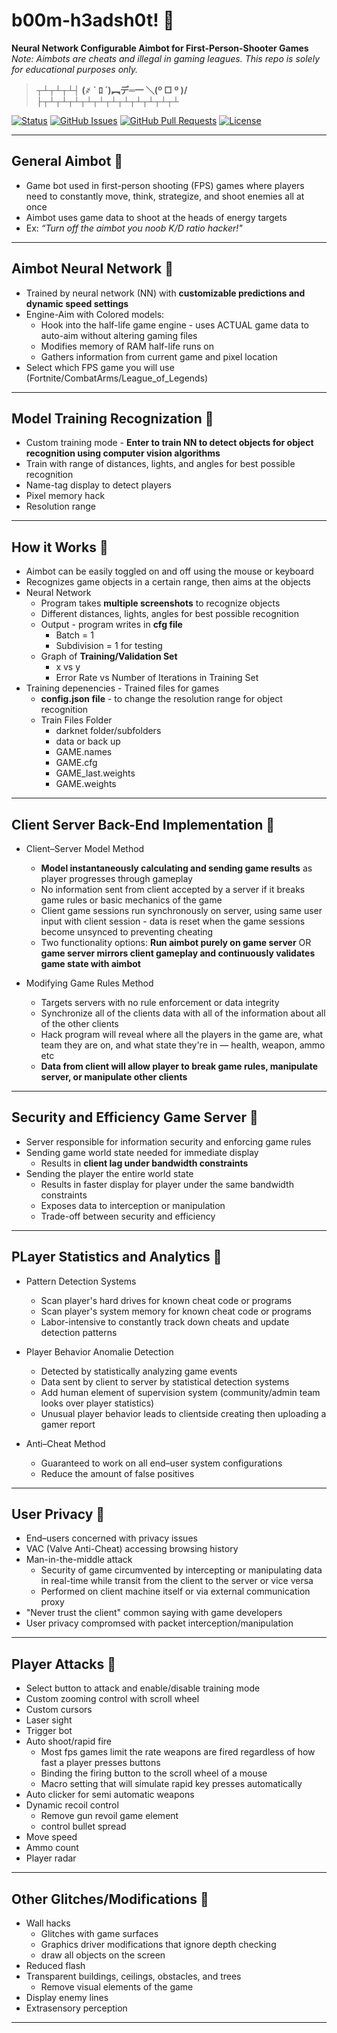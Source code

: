# b00m-h3adsh0t! &#x1F537;
**Neural Network Configurable Aimbot for First-Person-Shooter Games** *Note: Aimbots are cheats and illegal in gaming leagues. This repo is solely for educational purposes only.*

> **┬┴┬┴┬┴┤ (҂   ` ﾛ ´)︻デ═一      ＼(º □ º )/	├┬┴┬┴┬┴┬┴┬┴┬┴┬┴┬┴┬┴┬┴┬┴**

<div>
  
  [![Status](https://img.shields.io/badge/status-work--in--progress-success.svg)]()
  [![GitHub Issues](https://img.shields.io/github/issues/lucylow/b00m-h3adsh0t.svg)](https://github.com/lucylow/Mrs.Robot/issues)
  [![GitHub Pull Requests](https://img.shields.io/github/issues-pr/lucylow/b00m-h3adsh0t.svg)](https://github.com/lucylow/b00m-h3adsh0t/pulls)
  [![License](https://img.shields.io/bower/l/bootstrap)]()

</div>

---   
   
## General Aimbot &#x1F537;
* Game bot used in first-person shooting (FPS) games where players need to constantly move, think, strategize, and shoot enemies all at once
* Aimbot uses game data to shoot at the heads of energy targets
* Ex: *“Turn off the aimbot you noob K/D ratio hacker!"*



---

## Aimbot Neural Network &#x1F537;
* Trained by neural network (NN) with **customizable predictions and dynamic speed settings**
* Engine-Aim with Colored models:
  * Hook into the half-life game engine - uses ACTUAL game data to auto-aim without altering gaming files
  * Modifies memory of RAM half-life runs on 
  * Gathers information from current game and pixel location
* Select which FPS game you will use (Fortnite/CombatArms/League_of_Legends)
  
---

## Model Training Recognization  &#x1F537;
* Custom training mode - **Enter to train NN to detect objects for object recognition using computer vision algorithms** 
* Train with range of distances, lights, and angles for best possible recognition
* Name-tag display to detect players 
* Pixel memory hack
* Resolution range 

---


## How it Works  &#x1F537;
* Aimbot can be easily toggled on and off using the mouse or keyboard
* Recognizes game objects in a certain range, then aims at the objects
* Neural Network 
    * Program takes **multiple screenshots** to recognize objects 
    * Different distances, lights, angles for best possible recognition 
    * Output - program writes in **cfg file** 
      * Batch = 1
      * Subdivision = 1 for testing 
    * Graph of **Training/Validation Set**
      * x vs y 
      * Error Rate vs Number of Iterations in Training Set 
* Training depenencies - Trained files for games
    * **config.json file** - to change the resolution range for object recognition  
    * Train Files Folder
      * darknet folder/subfolders 
      * data or back up
      * GAME.names
      * GAME.cfg
      * GAME_last.weights 
      * GAME.weights

---

## Client Server Back-End Implementation &#x1F537;
* Client–Server Model Method
  * **Model instantaneously calculating and sending game results** as player progresses through gameplay
  * No information sent from client accepted by a server if it breaks game rules or basic mechanics of the game
  * Client game sessions run synchronously on server, using same user input with client session - data is reset when the game sessions become unsynced to preventing cheating
  * Two functionality options: **Run aimbot purely on  game server** OR **game server mirrors client gameplay and continuously validates game state with aimbot**
 
* Modifying Game Rules Method 
  * Targets servers with no rule enforcement or data integrity
  * Synchronize all of the clients data with all of the information about all of the other clients 
  * Hack program will reveal where all the players in the game are, what team they are on, and what state they're in — health, weapon, ammo etc
  * **Data from client will allow player to break game rules, manipulate server, or manipulate other clients**


  

---


## Security and Efficiency Game Server &#x1F537;
  * Server responsible for information security and enforcing game rules
  * Sending game world state needed for immediate display
    * Results in **client lag under bandwidth constraints**
  * Sending the player the entire world state
    * Results in faster display for  player under the same bandwidth constraints
    * Exposes  data to interception or manipulation
    * Trade-off between security and efficiency


---

## PLayer Statistics and Analytics &#x1F537;
* Pattern Detection Systems 
  * Scan player's hard drives for known cheat code or programs
  * Scan player's system memory for known cheat code or programs
  * Labor-intensive to constantly track down cheats and update detection patterns
  
* Player Behavior Anomalie Detection 
  * Detected by statistically analyzing game events 
  * Data sent by client to  server by statistical detection systems
  * Add human element of supervision system (community/admin team looks over player statistics) 
  * Unusual player behavior leads to clientside creating then uploading a gamer report
  
* Anti–Cheat Method 
  * Guaranteed to work on all end–user system configurations
  * Reduce the amount of false positives


---

## User Privacy &#x1F537;
* End–users concerned with privacy issues
* VAC (Valve Anti-Cheat) accessing browsing history
* Man-in-the-middle attack
  * Security of game circumvented by intercepting or manipulating data in real-time while transit from the client to the server or vice versa 
  * Performed on client machine itself or via external communication proxy
* "Never trust the client" common saying with game developers 
* User privacy compromsed with packet interception/manipulation 



---

## Player Attacks &#x1F537;
* Select button to attack and enable/disable training mode
* Custom zooming control with scroll wheel 
* Custom cursors 
* Laser sight
* Trigger bot
* Auto shoot/rapid fire 
  * Most fps games limit the rate weapons are fired regardless of how fast a player presses buttons
  * Binding the firing button to the scroll wheel of a mouse
  * Macro setting that will simulate rapid key presses automatically
* Auto clicker for semi automatic weapons 
* Dynamic recoil control  
  * Remove gun revoil game element
  * control bullet spread
* Move speed
* Ammo count
* Player radar 

---


## Other Glitches/Modifications  &#x1F537;
* Wall hacks
  * Glitches with game surfaces
  * Graphics driver modifications that ignore depth checking
  * draw all objects on the screen
* Reduced flash 
* Transparent buildings, ceilings, obstacles, and trees
  * Remove visual elements of the game 
* Display enemy lines 
* Extrasensory perception



---
